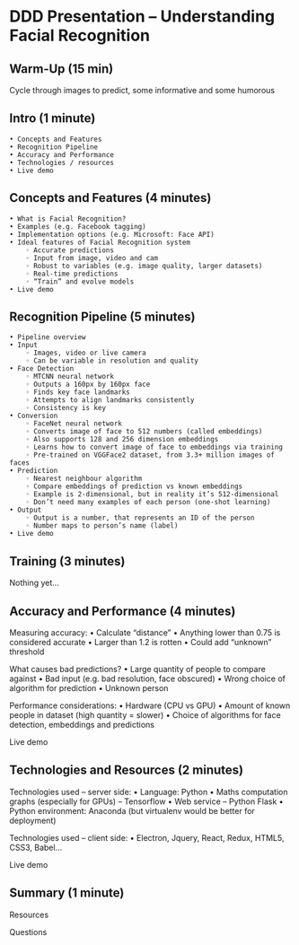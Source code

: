# DDD Presentation – Understanding Facial Recognition

## Warm-Up (15 min)
Cycle through images to predict, some informative and some humorous

## Intro (1 minute)
    • Concepts and Features
    • Recognition Pipeline
    • Accuracy and Performance
    • Technologies / resources
    • Live demo

## Concepts and Features (4 minutes)
    • What is Facial Recognition?
    • Examples (e.g. Facebook tagging)
    • Implementation options (e.g. Microsoft: Face API)
    • Ideal features of Facial Recognition system
        ◦ Accurate predictions
        ◦ Input from image, video and cam
        ◦ Robust to variables (e.g. image quality, larger datasets)
        ◦ Real-time predictions
        ◦ “Train” and evolve models
    • Live demo


## Recognition Pipeline (5 minutes)
    • Pipeline overview
    • Input
        ◦ Images, video or live camera
        ◦ Can be variable in resolution and quality
    • Face Detection
        ◦ MTCNN neural network
        ◦ Outputs a 160px by 160px face
        ◦ Finds key face landmarks
        ◦ Attempts to align landmarks consistently
        ◦ Consistency is key
    • Conversion
        ◦ FaceNet neural network
        ◦ Converts image of face to 512 numbers (called embeddings)
        ◦ Also supports 128 and 256 dimension embeddings
        ◦ Learns how to convert image of face to embeddings via training
        ◦ Pre-trained on VGGFace2 dataset, from 3.3+ million images of faces
    • Prediction
        ◦ Nearest neighbour algorithm
        ◦ Compare embeddings of prediction vs known embeddings
        ◦ Example is 2-dimensional, but in reality it’s 512-dimensional
        ◦ Don’t need many examples of each person (one-shot learning)
    • Output
        ◦ Output is a number, that represents an ID of the person
        ◦ Number maps to person’s name (label)
    • Live demo


## Training (3 minutes)
Nothing yet...

## Accuracy and Performance (4 minutes)
Measuring accuracy:
    • Calculate “distance”
    • Anything lower than 0.75 is considered accurate
    • Larger than 1.2 is rotten
    • Could add “unknown” threshold

What causes bad predictions?
    • Large quantity of people to compare against
    • Bad input (e.g. bad resolution, face obscured)
    • Wrong choice of algorithm for prediction
    • Unknown person

Performance considerations:
    • Hardware (CPU vs GPU)
    • Amount of known people in dataset (high quantity = slower)
    • Choice of algorithms for face detection, embeddings and predictions

Live demo

## Technologies and Resources (2 minutes)
Technologies used – server side:
    • Language: Python
    • Maths computation graphs (especially for GPUs) – Tensorflow
    • Web service – Python Flask
    • Python environment: Anaconda (but virtualenv would be better for deployment)

Technologies used – client side:
    • Electron, Jquery, React, Redux, HTML5, CSS3, Babel…

Live demo


## Summary (1 minute)
Resources

Questions


